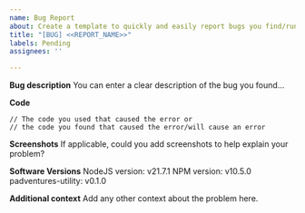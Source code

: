 ```yaml
---
name: Bug Report
about: Create a template to quickly and easily report bugs you find/run into
title: "[BUG] <<REPORT_NAME>>"
labels: Pending
assignees: ''

---
```


**Bug description**
You can enter a clear description of the bug you found...

**Code**
```
// The code you used that caused the error or
// the code you found that caused the error/will cause an error
```

**Screenshots**
If applicable, could you add screenshots to help explain your problem?

**Software Versions**
NodeJS version: v21.7.1
NPM version: v10.5.0
padventures-utility: v0.1.0

**Additional context**
Add any other context about the problem here.
